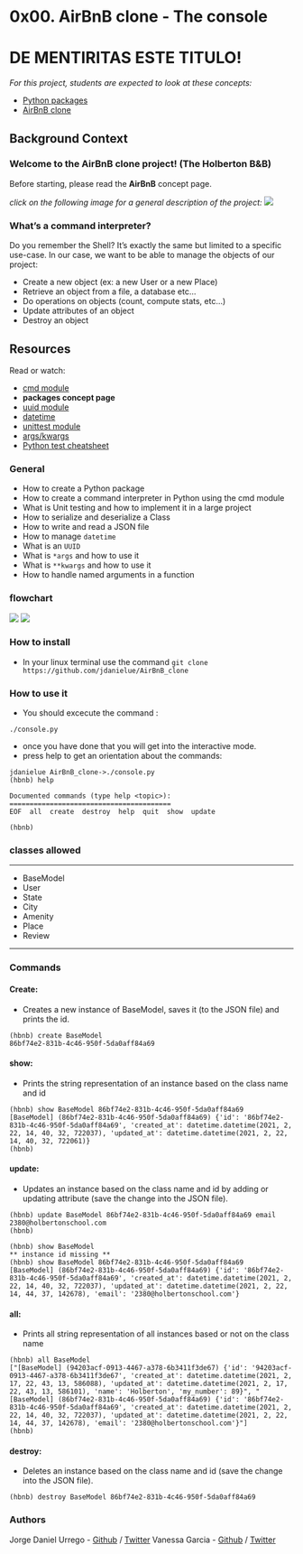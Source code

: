# 0x00. AirBnB clone - The console
<h1> DE MENTIRITAS ESTE TITULO! </h1>

_For this project, students are expected to look at these concepts:_

- <a href="https://docs.python.org/3.4/tutorial/modules.html#packages">Python packages</a>
- <a href="https://intranet.hbtn.io/concepts/74">AirBnB clone</a>


## Background Context
### Welcome to the AirBnB clone project! (The Holberton B&B)
Before starting, please read the __AirBnB__ concept page.

_click on the following image for a general description of the project:_
<a href="https://www.youtube.com/watch?v=E12Xc3H2xqo&feature=emb_logo"><img src="https://i.postimg.cc/Jny7fBMK/hbnb.png"></a>

### What’s a command interpreter?
Do you remember the Shell? It’s exactly the same but limited to a specific use-case. In our case, we want to be able to manage the objects of our project:

- Create a new object (ex: a new User or a new Place)
- Retrieve an object from a file, a database etc…
- Do operations on objects (count, compute stats, etc…)
- Update attributes of an object
- Destroy an object

## Resources
Read or watch:

- <a href="https://docs.python.org/3/library/cmd.html">cmd module</a>
- __packages concept page__
- <a href="https://docs.python.org/3/library/uuid.html">uuid module</a>
- <a href="https://docs.python.org/3/library/datetime.html">datetime</a>
- <a href="https://docs.python.org/3.4/library/unittest.html#module-unittest">unittest module</a>
- <a href="https://yasoob.me/2013/08/04/args-and-kwargs-in-python-explained/">args/kwargs</a>
- <a href="https://www.pythonsheets.com/notes/python-tests.html">Python test cheatsheet</a>


### General
- How to create a Python package
- How to create a command interpreter in Python using the cmd module
- What is Unit testing and how to implement it in a large project
- How to serialize and deserialize a Class
- How to write and read a JSON file
- How to manage <code>datetime</code>
- What is an <code>UUID</code>
- What is <code>*args</code> and how to use it
- What is <code>**kwargs</code> and how to use it
- How to handle named arguments in a function


### flowchart
<img src="https://i.ibb.co/GpDQn3P/Hbnb-clone.jpg"></a>
<img src="https://i.ibb.co/86GzbvP/Hbnb-clone-1.jpg"></a>

### How to install

- In your linux terminal use the command `git clone https://github.com/jdanielue/AirBnB_clone`


### How to use it

- You should excecute the command :
```
./console.py
```

- once you have done that you will get into the interactive mode.
- press help to get an orientation about the commands:
```
jdanielue AirBnB_clone->./console.py
(hbnb) help

Documented commands (type help <topic>):
========================================
EOF  all  create  destroy  help  quit  show  update

(hbnb)
```

### classes allowed
---
- BaseModel
- User
- State
- City
- Amenity
- Place
- Review

---

### Commands

#### Create:
- Creates a new instance of BaseModel, saves it (to the JSON file) and prints the id.
```
(hbnb) create BaseModel
86bf74e2-831b-4c46-950f-5da0aff84a69
```
#### show:
- Prints the string representation of an instance based on the class name and id
```
(hbnb) show BaseModel 86bf74e2-831b-4c46-950f-5da0aff84a69
[BaseModel] (86bf74e2-831b-4c46-950f-5da0aff84a69) {'id': '86bf74e2-831b-4c46-950f-5da0aff84a69', 'created_at': datetime.datetime(2021, 2, 22, 14, 40, 32, 722037), 'updated_at': datetime.datetime(2021, 2, 22, 14, 40, 32, 722061)}
(hbnb)
```

#### update:
- Updates an instance based on the class name and id by adding or updating attribute (save the change into the JSON file).
```
(hbnb) update BaseModel 86bf74e2-831b-4c46-950f-5da0aff84a69 email 2380@holbertonschool.com
(hbnb)

(hbnb) show BaseModel
** instance id missing **
(hbnb) show BaseModel 86bf74e2-831b-4c46-950f-5da0aff84a69
[BaseModel] (86bf74e2-831b-4c46-950f-5da0aff84a69) {'id': '86bf74e2-831b-4c46-950f-5da0aff84a69', 'created_at': datetime.datetime(2021, 2, 22, 14, 40, 32, 722037), 'updated_at': datetime.datetime(2021, 2, 22, 14, 44, 37, 142678), 'email': '2380@holbertonschool.com'}
```

#### all:
-  Prints all string representation of all instances based or not on the class name
```
(hbnb) all BaseModel
["[BaseModel] (94203acf-0913-4467-a378-6b3411f3de67) {'id': '94203acf-0913-4467-a378-6b3411f3de67', 'created_at': datetime.datetime(2021, 2, 17, 22, 43, 13, 586088), 'updated_at': datetime.datetime(2021, 2, 17, 22, 43, 13, 586101), 'name': 'Holberton', 'my_number': 89}", "[BaseModel] (86bf74e2-831b-4c46-950f-5da0aff84a69) {'id': '86bf74e2-831b-4c46-950f-5da0aff84a69', 'created_at': datetime.datetime(2021, 2, 22, 14, 40, 32, 722037), 'updated_at': datetime.datetime(2021, 2, 22, 14, 44, 37, 142678), 'email': '2380@holbertonschool.com'}"]
(hbnb)
```

#### destroy:
- Deletes an instance based on the class name and id (save the change into the JSON file).
```
(hbnb) destroy BaseModel 86bf74e2-831b-4c46-950f-5da0aff84a69
```

### Authors


Jorge Daniel Urrego - [Github](https://github.com/jdanielue) / [Twitter](https://twitter.com/jdanielue)
Vanessa Garcia - [Github](https://github.com/vagava) / [Twitter](https://twitter.com/vagava)